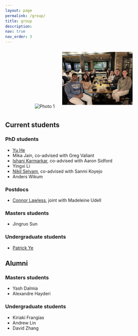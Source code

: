 ```yaml
---
layout: page
permalink: /group/
title: group
description:
nav: true
nav_order: 3
---
```


<div align="center">
  <img src="/assets/img/photo1.jpg" alt="Photo 1" style="max-width: 45%; height: auto; margin: 10px;">
  <img src="/assets/img/photo2.jpg" alt="Photo 2" style="max-width: 45%; height: auto; margin: 10px;">
</div>

## **Current students**

### PhD students

- [Yu He](https://dransyhe.github.io/)
- Mika Jain, co-advised with Greg Valiant
- [Ishani Karmarkar](https://ishanikarmarkar.github.io/), co-advised with Aaron Sidford
- Yingxi Li
- [Nikil Selvam](https://www.nikilrs.com/), co-advised with Sanmi Koyejo
- Anders Wikum

### Postdocs
- [Connor Lawless](https://conlaw.github.io/), joint with Madeleine Udell

### Masters students
- Jingruo Sun

### Undergraduate students
- [Patrick Ye](https://sites.google.com/view/patrick-peixuan-ye)

## **Alumni**

### Masters students
- Yash Dalmia
- Alexandre Hayderi

### Undergraduate students
- Kiriaki Frangias
- Andrew Lin
- David Zhang
